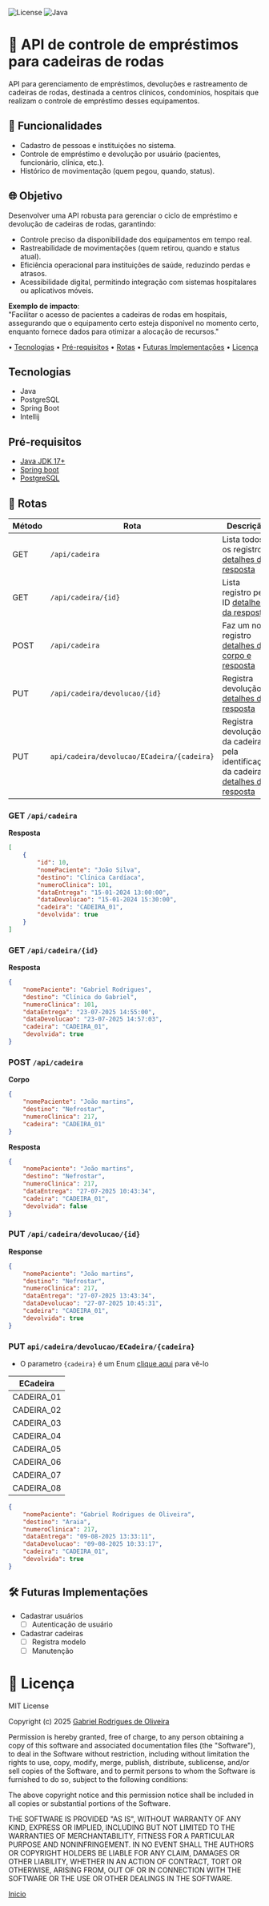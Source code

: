 ![License](https://img.shields.io/badge/License-MIT-green)
![Java](https://img.shields.io/badge/Java-17-blue)

# 🏥 API de controle de empréstimos para cadeiras de rodas
API para gerenciamento de empréstimos, devoluções e rastreamento de cadeiras de rodas, destinada a centros clínicos, condominios, hospitais que realizam o controle de empréstimo desses equipamentos.


## 🔧 Funcionalidades
- Cadastro de pessoas e instituições no sistema.
- Controle de empréstimo e devolução por usuário (pacientes, funcionário, clínica, etc.).
- Histórico de movimentação (quem pegou, quando, status).

## 🌐 Objetivo

Desenvolver uma API robusta para gerenciar o ciclo de empréstimo e devolução de cadeiras de rodas, garantindo:

- Controle preciso da disponibilidade dos equipamentos em tempo real.
- Rastreabilidade de movimentações (quem retirou, quando e status atual).
- Eficiência operacional para instituições de saúde, reduzindo perdas e atrasos.
- Acessibilidade digital, permitindo integração com sistemas hospitalares ou aplicativos móveis.


**Exemplo de impacto**: <br>
"Facilitar o acesso de pacientes a cadeiras de rodas em hospitais, assegurando que o equipamento certo esteja disponível no momento certo, enquanto fornece dados para otimizar a alocação de recursos."



• [Tecnologias](#tecnologias) • [Pré-requisitos](#pré-requisitos) • [Rotas](#-rotas) • [Futuras Implementações](#️-futuras-implementações) • [Licença](#-licença)

## Tecnologias

- Java
- PostgreSQL    
- Spring Boot
- Intellij


## Pré-requisitos

- [Java JDK 17+](https://www.java.com/en/download/manual.jsp)
- [Spring boot](https://spring.io/projects/spring-boot)
- [PostgreSQL](https://www.postgresql.org/)

## 📍 Rotas

| Método | Rota                                       | Descrição                                                                                                                   |
|--------|--------------------------------------------|-----------------------------------------------------------------------------------------------------------------------------|
| GET    | `/api/cadeira`                             | Lista todos os registros [detalhes da resposta](#get-apicadeira)                                                            |
| GET    | `/api/cadeira/{id}`                        | Lista registro pelo ID [detalhes da resposta](#get-apicadeiraid)                                                            |
| POST   | `/api/cadeira`                             | Faz um novo registro [detalhes do corpo e resposta](#post-apicadeira)                                                       |
| PUT    | `/api/cadeira/devolucao/{id}`              | Registra devolução [detalhes da resposta](#put-apicadeiradevolucaoid)                                                       |
| PUT    | `api/cadeira/devolucao/ECadeira/{cadeira}` | Registra devolução da cadeira pela identificação da cadeira [detalhes da resposta](#put-apicadeiradevolucaoECadeiracadeira) |

### GET `/api/cadeira`
**Resposta**
```json
[
    {
        "id": 10,
        "nomePaciente": "João Silva",
        "destino": "Clínica Cardíaca",
        "numeroClinica": 101,
        "dataEntrega": "15-01-2024 13:00:00",
        "dataDevolucao": "15-01-2024 15:30:00",
        "cadeira": "CADEIRA_01",
        "devolvida": true
    }
]
```

### GET `/api/cadeira/{id}`
**Resposta**
```json
{
    "nomePaciente": "Gabriel Rodrigues",
    "destino": "Clínica do Gabriel",
    "numeroClinica": 101,
    "dataEntrega": "23-07-2025 14:55:00",
    "dataDevolucao": "23-07-2025 14:57:03",
    "cadeira": "CADEIRA_01",
    "devolvida": true
}
```

### POST `/api/cadeira`
**Corpo**
```json
{
    "nomePaciente": "João martins",
    "destino": "Nefrostar",
    "numeroClinica": 217,
    "cadeira": "CADEIRA_01"
}
```

**Resposta**
```json
{
    "nomePaciente": "João martins",
    "destino": "Nefrostar",
    "numeroClinica": 217,
    "dataEntrega": "27-07-2025 10:43:34",
    "cadeira": "CADEIRA_01",
    "devolvida": false
}
```

### PUT `/api/cadeira/devolucao/{id}`
**Response**
```json
{
    "nomePaciente": "João martins",
    "destino": "Nefrostar",
    "numeroClinica": 217,
    "dataEntrega": "27-07-2025 13:43:34",
    "dataDevolucao": "27-07-2025 10:45:31",
    "cadeira": "CADEIRA_01",
    "devolvida": true
}
```
### PUT `api/cadeira/devolucao/ECadeira/{cadeira}`
- O parametro ``{cadeira}`` é um Enum [clique aqui](https://github.com/GabrielRoOl/back_controle_cadeira/blob/main/src/main/java/br/com/cadeira/controle/vitrium/vitrium/entity/enums/ECadeira.java) para vê-lo 

| ECadeira   |
|------------|
| CADEIRA_01 |
| CADEIRA_02 |
| CADEIRA_03 |
| CADEIRA_04 |
| CADEIRA_05 |
| CADEIRA_06 |
| CADEIRA_07 |
| CADEIRA_08 |
````json
{
    "nomePaciente": "Gabriel Rodrigues de Oliveira",
    "destino": "Araia",
    "numeroClinica": 217,
    "dataEntrega": "09-08-2025 13:33:11",
    "dataDevolucao": "09-08-2025 10:33:17",
    "cadeira": "CADEIRA_01",
    "devolvida": true
}
````



## 🛠️ Futuras Implementações

- Cadastrar usuários
  - [ ] Autenticação de usuário 
- Cadastrar cadeiras
  - [ ] Registra modelo
  - [ ] Manutenção

# 📄 Licença

MIT License

Copyright (c) 2025 [Gabriel Rodrigues de Oliveira](https://github.com/GabrielRoOl)

Permission is hereby granted, free of charge, to any person obtaining a copy
of this software and associated documentation files (the "Software"), to deal
in the Software without restriction, including without limitation the rights
to use, copy, modify, merge, publish, distribute, sublicense, and/or sell
copies of the Software, and to permit persons to whom the Software is
furnished to do so, subject to the following conditions:

The above copyright notice and this permission notice shall be included in all
copies or substantial portions of the Software.

THE SOFTWARE IS PROVIDED "AS IS", WITHOUT WARRANTY OF ANY KIND, EXPRESS OR
IMPLIED, INCLUDING BUT NOT LIMITED TO THE WARRANTIES OF MERCHANTABILITY,
FITNESS FOR A PARTICULAR PURPOSE AND NONINFRINGEMENT. IN NO EVENT SHALL THE
AUTHORS OR COPYRIGHT HOLDERS BE LIABLE FOR ANY CLAIM, DAMAGES OR OTHER
LIABILITY, WHETHER IN AN ACTION OF CONTRACT, TORT OR OTHERWISE, ARISING FROM,
OUT OF OR IN CONNECTION WITH THE SOFTWARE OR THE USE OR OTHER DEALINGS IN THE
SOFTWARE.

[Inicio](#-api-de-controle-de-empréstimos-para-cadeiras-de-rodas)
